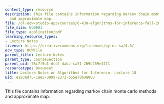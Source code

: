 ```yaml
---
content_type: resource
description: This file contains information regarding markov chain monte carlo methods
  and approximate map.
file: /ol-ocw-studio-app/courses/6-438-algorithms-for-inference-fall-2014/e193ad751ae309992372b55e70b8a080_MIT6_438F14_Lec18.pdf
file_size: 660681
file_type: application/pdf
learning_resource_types:
- Lecture Notes
license: https://creativecommons.org/licenses/by-nc-sa/4.0/
ocw_type: OCWFile
parent_title: Lecture Notes
parent_type: CourseSection
parent_uid: 78c7f9d1-dcdf-dabc-ca71-269d259e4471
resourcetype: Document
title: Lecture Notes on Algorithms for Inference, Lecture 18
uid: e193ad75-1ae3-0999-2372-b55e70b8a080
---
```

This file contains information regarding markov chain monte carlo methods and approximate map.